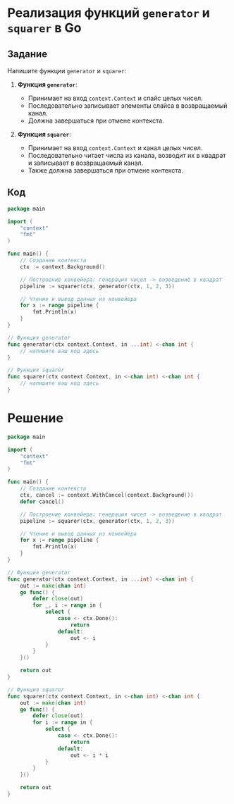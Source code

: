 # Реализация функций `generator` и `squarer` в Go

## Задание

Напишите функции `generator` и `squarer`:

1. **Функция `generator`**:
   - Принимает на вход `context.Context` и слайс целых чисел.
   - Последовательно записывает элементы слайса в возвращаемый канал.
   - Должна завершаться при отмене контекста.

2. **Функция `squarer`**:
   - Принимает на вход `context.Context` и канал целых чисел.
   - Последовательно читает числа из канала, возводит их в квадрат и записывает в возвращаемый канал.
   - Также должна завершаться при отмене контекста.

## Код

```go
package main

import (
	"context"
	"fmt"
)

func main() {
	// Создание контекста
	ctx := context.Background()

	// Построение конвейера: генерация чисел -> возведение в квадрат
	pipeline := squarer(ctx, generator(ctx, 1, 2, 3))

	// Чтение и вывод данных из конвейера
	for x := range pipeline {
		fmt.Println(x)
	}
}

// Функция generator
func generator(ctx context.Context, in ...int) <-chan int {
	// напишите ваш код здесь
}

// Функция squarer
func squarer(ctx context.Context, in <-chan int) <-chan int {
	// напишите ваш код здесь
}
```

# Решение

```go
package main

import (
	"context"
	"fmt"
)

func main() {
	// Создание контекста
	ctx, cancel := context.WithCancel(context.Background())
	defer cancel()

	// Построение конвейера: генерация чисел -> возведение в квадрат
	pipeline := squarer(ctx, generator(ctx, 1, 2, 3))

	// Чтение и вывод данных из конвейера
	for x := range pipeline {
		fmt.Println(x)
	}
}

// Функция generator
func generator(ctx context.Context, in ...int) <-chan int {
	out := make(chan int)
	go func() {
		defer close(out)
		for _, i := range in {
			select {
				case <- ctx.Done():
					return
				default:
					out <- i
			}
		}
	}()

	return out
}

// Функция squarer
func squarer(ctx context.Context, in <-chan int) <-chan int {
	out := make(chan int)
	go func() {
		defer close(out)
		for i := range in {
			select {
				case <- ctx.Done():
					return
				default:
					out <- i * i
			}
		}
	}()

	return out
}
```